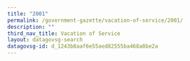 ```yaml
---
title: "2001"
permalink: /government-gazette/vacation-of-service/2001/
description: ""
third_nav_title: Vacation of Service
layout: datagovsg-search
datagovsg-id: d_1243b8aaf6e55aed82555ba468a8be2a
---
```

